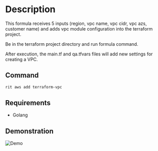 # Description

This formula receives 5 inputs (region, vpc name, vpc cidr, vpc azs, customer name)
and adds vpc module configuration into the terraform project.

Be in the terraform project directory and run formula command.

After execution, the main.tf and qa.tfvars files will add new settings for creating a VPC.

## Command

```bash
rit aws add terraform-vpc
```

## Requirements

- Golang

## Demonstration

![Demo](https://github.com/maurineimirandazup/ritchie-formulas/blob/feature-awsvpc-readme/docs/img/terraform-vpc.gif)
